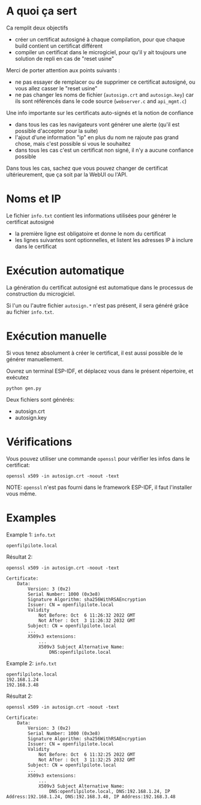 # A quoi ça sert

Ca remplit deux objectifs

- créer un certificat autosigné à chaque compilation, pour que chaque build contient un certificat différent
- compiler un certificat dans le microgiciel, pour qu'il y ait toujours une solution de repli en cas de "reset usine"

Merci de porter attention aux points suivants :

- ne pas essayer de remplacer ou de supprimer ce certificat autosigné, ou vous allez casser le "reset usine"
- ne pas changer les noms de fichier (`autosign.crt` and `autosign.key`) car ils sont référencés dans le code source (`webserver.c` and `api_mgmt.c`)

Une info importante sur les certificats auto-signés et la notion de confiance

- dans tous les cas les navigateurs vont générer une alerte (qu'il est possible d'accepter pour la suite)
- l'ajout d'une information "ip" en plus du nom ne rajoute pas grand chose, mais c'est possible si vous le souhaitez
- dans tous les cas c'est un certificat non signé, il n'y a aucune confiance possible

Dans tous les cas, sachez que vous pouvez changer de certificat ultérieurement, que ça soit par la WebUI ou l'API.

# Noms et IP

Le fichier `info.txt` contient les informations utilisées pour générer le certificat autosigné

- la première ligne est obligatoire et donne le nom du certificat
- les lignes suivantes sont optionnelles, et listent les adresses IP à inclure dans le certificat

# Exécution automatique

La génération du certificat autosigné est automatique dans le processus de construction du microgiciel.

Si l'un ou l'autre fichier `autosign.*` n'est pas présent, il sera généré grâce au fichier `info.txt`.

# Exécution manuelle

Si vous tenez absolument à créer le certificat, il est aussi possible de le générer manuellement.

Ouvrez un terminal ESP-IDF, et déplacez vous dans le présent répertoire, et exécutez

    python gen.py

Deux fichiers sont générés:

- autosign.crt
- autosign.key

# Vérifications

Vous pouvez utiliser une commande `openssl` pour vérifier les infos dans le certificat:

    openssl x509 -in autosign.crt -noout -text

NOTE: `openssl` n'est pas fourni dans le framework ESP-IDF, il faut l'installer vous même.

# Examples

Example 1: `info.txt`

    openfilpilote.local

Résultat 2:

    openssl x509 -in autosign.crt -noout -text
    
    Certificate:
        Data:
            Version: 3 (0x2)
            Serial Number: 1000 (0x3e8)
            Signature Algorithm: sha256WithRSAEncryption
            Issuer: CN = openfilpilote.local
            Validity
                Not Before: Oct  6 11:26:32 2022 GMT
                Not After : Oct  3 11:26:32 2032 GMT
            Subject: CN = openfilpilote.local
            ...
            X509v3 extensions:
                ...
                X509v3 Subject Alternative Name:
                    DNS:openfilpilote.local

Example 2: `info.txt`

    openfilpilote.local
    192.168.1.24
    192.168.3.48

Résultat 2:

    openssl x509 -in autosign.crt -noout -text

    Certificate:
        Data:
            Version: 3 (0x2)
            Serial Number: 1000 (0x3e8)
            Signature Algorithm: sha256WithRSAEncryption
            Issuer: CN = openfilpilote.local
            Validity
                Not Before: Oct  6 11:32:25 2022 GMT
                Not After : Oct  3 11:32:25 2032 GMT
            Subject: CN = openfilpilote.local
            ...
            X509v3 extensions:
                ...
                X509v3 Subject Alternative Name:
                    DNS:openfilpilote.local, DNS:192.168.1.24, IP Address:192.168.1.24, DNS:192.168.3.48, IP Address:192.168.3.48

